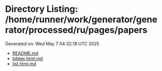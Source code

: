 # Directory Listing: /home/runner/work/generator/generator/processed/ru/pages/papers
Generated on: Wed May  7 04:32:18 UTC 2025

- [README.md](README.md)
- [bibtex.html.md](bibtex.html.md)
- [list.html.md](list.html.md)

